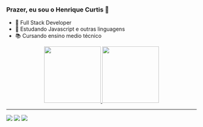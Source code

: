 ### Prazer, eu sou o Henrique Curtis 👋


- 🔭 Full Stack Developer
- 🌱 Estudando Javascript e outras linguagens
- 📚 Cursando ensino medio técnico 


<div align="center">
  <a href="https://github.com/Curtixx">
  <img height="150em" src="https://github-readme-stats.vercel.app/api?username=Curtixx&show_icons=true&theme=gruvbox&include_all_commits=true&count_private=true"/>
  <img height="150em" src="https://github-readme-stats.vercel.app/api/top-langs/?username=Curtixx&layout=compact&langs_count=7&theme=gruvbox"/>
</div>
<hr>
<div>
 <a href="https://instagram.com/henrique_curtis" target="_blank"><img src="https://img.shields.io/badge/-Instagram-%23E4405F?style=for-the-badge&logo=instagram&logoColor=white" target="_blank"></a>
 <a href = "mailto:curtishenrique10@gmail.com"><img src="https://img.shields.io/badge/Gmail-D14836?style=for-the-badge&logo=gmail&logoColor=white" target="_blank"></a>
 <a href="https://www.linkedin.com/in/henrique-curtis-26325822a" target="_blank"><img src="https://img.shields.io/badge/-LinkedIn-%230077B5?style=for-the-badge&logo=linkedin&logoColor=white" target="_blank"></a> 
 
</div>
